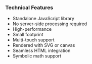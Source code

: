 <!-- > JSXGraph-Abbildung 6 -->

### Technical Features

- Standalone JavaScript library
- No server-side processing required
- High-performance
- Small footprint
- Multi-touch support
- Rendered with SVG or canvas
- Seamless HTML integration
- Symbolic math support